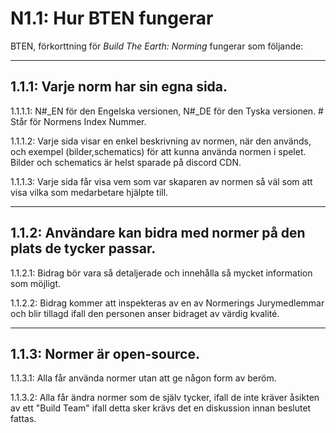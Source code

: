 # N1.1: Hur BTEN fungerar

BTEN, förkorttning för *Build The Earth: Norming* fungerar som följande:

***

## 1.1.1: Varje norm har sin egna sida.    

1.1.1.1: N#_EN för den Engelska versionen, N#_DE för den Tyska versionen. # Står för Normens Index Nummer.  

1.1.1.2: Varje sida visar en enkel beskrivning av normen, när den används, och exempel (bilder,schematics) för att kunna använda normen i spelet. Bilder och schematics är helst sparade på discord CDN.

1.1.1.3: Varje sida får visa vem som var skaparen av normen så väl som att visa vilka som medarbetare hjälpte till.

***

## 1.1.2: Användare kan bidra med normer på den plats de tycker passar.

1.1.2.1: Bidrag bör vara så detaljerade och innehålla så mycket information som möjligt.

1.1.2.2: Bidrag kommer att inspekteras av en av Normerings Jurymedlemmar och blir tillagd ifall den personen anser bidraget av värdig kvalité.

***

## 1.1.3: Normer är open-source.

1.1.3.1: Alla får använda normer utan att ge någon form av beröm.

1.1.3.2: Alla får ändra normer som de själv tycker, ifall de inte kräver åsikten av ett "Build Team" ifall detta sker krävs det en diskussion innan beslutet fattas.
